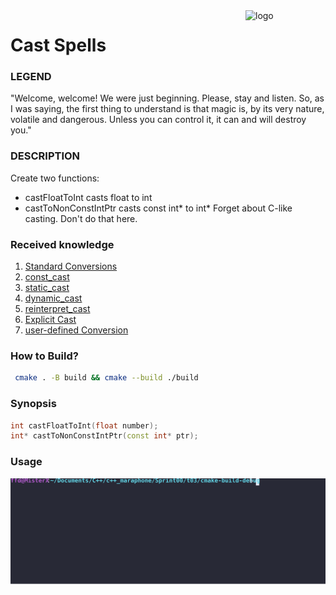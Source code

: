 <img src="https://static.wikia.nocookie.net/elderscrolls/images/7/7c/Tolfdir.png/revision/latest/scale-to-width-down/150?cb=20130212074516&path-prefix=ru" align="right" alt="logo" height="" width="128px">


# Cast Spells

### LEGEND

"Welcome, welcome! We were just beginning. Please, stay and listen. So, as I was saying,
the first thing to understand is that magic is, by its very nature, volatile and dangerous.
Unless you can control it, it can and will destroy you."

### DESCRIPTION

Create two functions:
* castFloatToInt casts float to int
* castToNonConstIntPtr casts const int* to int*
Forget about C-like casting. Don't do that here.

### Received knowledge
1. [Standard Conversions](https://en.cppreference.com/w/cpp/language/implicit_conversion)
1. [const_cast](https://en.cppreference.com/w/cpp/language/const_cast)
2. [static_cast](https://en.cppreference.com/w/cpp/language/static_cast)
3. [dynamic_cast](https://en.cppreference.com/w/cpp/language/dynamic_cast)
4. [reinterpret_cast](https://en.cppreference.com/w/cpp/language/reinterpret_cast)
5. [Explicit Cast](https://en.cppreference.com/w/cpp/language/explicit_cast)
5. [user-defined Conversion](https://en.cppreference.com/w/cpp/language/cast_operator)

### How to Build?
```bash
 cmake . -B build && cmake --build ./build
 ```

### Synopsis
```c++
int castFloatToInt(float number);
int* castToNonConstIntPtr(const int* ptr);
```

### Usage
![Usage](.local/usage.svg)